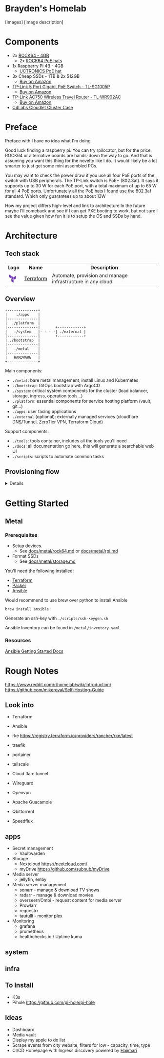# Brayden's Homelab

[Images]
[image description]

# Components

- 2x [ROCK64 - 4GB](https://pine64.com/product/rock64-4gb-single-board-computer/)
  - 2x [ROCK64 PoE hats](https://pine64.com/product/rock64-quartz64-model-b-poe-add-on-board/)
- 1x Raspberry Pi 4B - 4GB
  - [UCTRONICS PoE hat](https://www.uctronics.com/tools-and-accessories/pi-accessories/uctronics-poe-hat-ieee-5v-2-5a-mini-power-over-ethernet-expansion-board.html)
- 3x Cheap SSDs - 1TB & 2x 512GB
  - [Buy on Amazon](https://a.co/d/hlKWpGv)
- [TP-Link 5 Port Gigabit PoE Switch - TL-SG1005P](https://www.tp-link.com/ca/business-networking/unmanaged-switch/tl-sg1005p/v4/)
  - [Buy on Amazon](https://a.co/d/33y9pDA)
- [TP-Link AC750 Wireless Travel Router - TL-WR902AC](https://www.tp-link.com/ca/home-networking/wifi-router/tl-wr902ac/)
  - [Buy on Amazon](https://a.co/d/cZdRKha)
- [C4Labs Cloudlet Cluster Case](https://www.c4labs.com/product/cloudlet-cluster-case-raspberry-pi/)

# Preface

Preface with I have no idea what I'm doing

Good luck finding a raspberry pi. You can try rpilocator, but for the price; ROCK64 or alternative boards are hands-down the way to go.
And that is assuming you want this thing for the novelty like I do. It would likely be a lot smarter to just get some mini assembled PCs.

<Add case issues and pains here>

You may want to check the power draw if you use all four PoE ports of the switch with USB peripherals.
The TP-Link switch is PoE+ (802.3at). It says it supports up to 30 W for each PoE port, with a total maximum of up to 65 W for all 4 PoE ports.
Unfortunately all the PoE hats I found use the 802.3af standard. Which only guarantees up to about 13W

<Thank Khuedan>

How my project differs high-level and link to architecture
In the future maybe I'll comeback and see if I can get PXE booting to work, but not sure I see the value given how fun it is to setup the OS and SSDs by hand.

# Architecture

## Tech stack

<table>
  <tr>
      <th>Logo</th>
      <th>Name</th>
      <th>Description</th>
  </tr>
  <tr>
        <td>
        <svg xmlns="http://www.w3.org/2000/svg" width="32" fill="none" viewBox="0 0 144 144"><path fill="#7B42BC" fill-rule="evenodd" d="m55.522 32.97 32.96 19.02v38.06l-32.96-19.03V32.97ZM92.09 51.99v38.06l32.95-19.03V32.97L92.09 51.99ZM18.96 11.73v38.05l32.95 19.03V30.76L18.96 11.73ZM55.522 113.24l32.95 19.03V94.22l-32.95-19.03v38.05Z" clip-rule="evenodd"></path></svg></td>
        <td><a href="https://www.terraform.io/">Terraform</a></td>
        <td>Automate, provision and manage infrastructure in any cloud</td>
    </tr>
</table>

## Overview

```
+--------------+
|    ./apps    |
|--------------|
|  ./platform  |
|--------------|       +------------+
|   ./system   |- - - -| ./external |
|--------------|       +------------+
| ./bootstrap  |
|--------------|
|   ./metal    |
|--------------|
|   HARDWARE   |
+--------------+
```

Main components:

- `./metal`: bare metal management, install Linux and Kubernetes
- `./bootstrap`: GitOps bootstrap with ArgoCD
- `./system`: critical system components for the cluster (load balancer, storage, ingress, operation tools...)
- `./platform`: essential components for service hosting platform (vault, git...)
- `./apps`: user facing applications
- `./external` (optional): externally managed services (cloudflare DNS/Tunnel, ZeroTier VPN, Terraform Cloud)

Support components:

- `./tools`: tools container, includes all the tools you'll need
- `./docs`: all documentation go here, this will generate a searchable web UI
- `./scripts`: scripts to automate common tasks

## Provisioning flow

<details>
Everything will eventually be automated. After you edit the configuration files, you just need to run a single `make` command and it will:

- (1) Build the `./metal` layer:
  - Create an ephemeral, stateless PXE server
  - Install Linux on all servers in parallel
  - Build a Kubernetes cluster (based on k3s)
- (2) Build the `./bootstrap` layer:
  - Install ArgoCD
  - Configure the root app to manage other layers (and also manage itself)

From now on, ArgoCD will do the rest:

- (3) Build the `./system` layer (storage, networking, monitoring, etc)
- (4) Build the `./platform` layer (Gitea, Vault, SSO, etc)
- (5) Build the `./apps` layer: (Syncthing, Jellyfin, etc)

```mermaid
flowchart TD
  subgraph metal[./metal]
    pxe[PXE Server] -.-> linux[Fedora Server] --> k3s
  end

  subgraph bootstrap[./bootstrap]
    argocd[ArgoCD] --> rootapp[Root app]
  end

  subgraph system[./system]
    metallb[MetalLB]
    nginx[NGINX]
    longhorn[Longhorn]
    cert-manager
    external-dns[External DNS]
    cloudflared
  end

  subgraph external[./external]
    letsencrypt[Let's Encrypt]
    cloudflare[Cloudflare]
  end

  letsencrypt -.-> cert-manager
  cloudflare -.-> cert-manager
  cloudflare -.-> external-dns
  cloudflare -.-> cloudflared

  subgraph platform
    gitea[Gitea]
    tekton[Tekton]
    vault[Vault]
  end

  subgraph apps
    jellyfin[Jellyfin]
    matrix[Matrix]
    paperless[Paperless]
    seafile[Seafile]
  end

  make[Run make] -- 1 --> metal -- 2 --> bootstrap -. 3 .-> system -. 4 .-> platform -. 5 .-> apps
```

Below is the pseudo code for the entire process, you don't have to read it right now, but it will be handy for debugging.

??? detailed "Detailed provisioning flow"

    ```
    Human run make:
        build ./metal:
            install the OS:
                    install the OS based on the init config:
                        configure the system
                        remaining files required to install
                    reboot to the new OS
                controller see the machines are ready
            build a Kubernetes cluster:
                download k3s binary
                generate cluster token
                copy k3s config files
                enable k3s service and form a cluster
                create KUBECONFIG file
                create MetalLB config:
                    use the last /27 subnet of the network
                    apply the config
        build ./bootstrap:
            install ArgoCD:
                apply helm chart
                wait for status
            install root app:
                select values file:
                    if Gitea unreachable (first install):
                        get data from GitHub
                    else:
                        get data from Gitea
                apply helm chart
                wait for status
    ArgoCD apply the rest:
        clone git repo
        install components based on directories:
            ./bootstrap (it manages itself):
                argocd
                root
            ./system:
                storage
                loadbalancer
                ingress
                etc
            ./platform (depends on ./system):
                git:
                    migrate the homelab repository from GitHub
                    ArgoCD switch the source from GitHub to Gitea
                ci
                vault
                etc
            ./apps (depends on ./system and ./platform):
                homepage
                jellyfin
                etc
    ```

</details>

# Getting Started

## Metal

### Prerequisites

- Setup devices.
  - See [docs/metal/rock64.md](docs/metal/rock64.md) or [docs/metal/rpi.md](docs/metal/rpi.md)
- Format SSDs
  - See [docs/metal/storage.md](docs/metal/storage.md)

You'll need the following installed:

- [Terraform](https://developer.hashicorp.com/terraform/downloads)
- [Packer](https://developer.hashicorp.com/packer/downloads)
- [Ansible](https://docs.ansible.com/ansible/latest/installation_guide/intro_installation.html)

Would recommend to use brew over python to install Ansible

```
brew install ansible
```

Generate an ssh-key with `./scripts/ssh-keygen.sh`

Ansible Inventory can be found in `/metal/inventory.yaml`

### Resources

[Ansible Getting Started Docs](https://docs.ansible.com/ansible/latest/getting_started/index.html)

# Rough Notes

https://www.reddit.com/r/homelab/wiki/introduction/
https://github.com/mikeroyal/Self-Hosting-Guide

## Look into

- Terraform
- Ansible
- rke https://registry.terraform.io/providers/rancher/rke/latest
- traefik
- portainer

- tailscale
- Cloud flare tunnel
- Wireguard
- Openvpn

- Apache Guacamole
- Qbittorrent
- Speedflux

## apps

- Secret management
  - Vaultwarden
- Storage
  - Nextcloud https://nextcloud.com/
  - myDrive https://github.com/subnub/myDrive
- Media server
  - jellyfin, emby
- Media server management
  - sonarr - manage & download TV shows
  - radarr - manage & download movies
  - overseerr/Ombi - request content for media server
  - Prowlarr
  - requestrr
  - tautulli - monitor plex
- Monitoring
  - grafana
  - prometheus
  - healthchecks.io / Uptime kuma

## system

## infra

## To Install

- K3s
- Pihole https://github.com/pi-hole/pi-hole

## Ideas

- Dashboard
- Media vault
- Display my apple to do list
- Scrape events from city website, filters for low - capacity, time, type
- CI/CD
  Homepage with Ingress discovery powered by [Hajimari](https://github.com/toboshii/hajimari)
